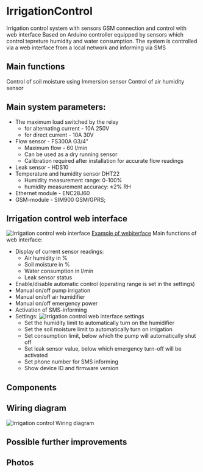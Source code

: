 # IrrigationControl
Irrigation control system with sensors GSM connection and control with web interface
Based on Arduino controller equipped by sensors which control tepreture humidity and water consumption. The system is controlled via a web interface from a local network and informing via SMS

## Main functions
Сontrol of soil moisture using Immersion sensor
Сontrol of air humidity sensor


## Main system parameters:
* The maximum load switched by the relay
  - for alternating current -  10A 250V
  - for direct current -       10A 30V
* Flow sensor - FS300A G3/4"
  - Maximum flow - 60 l/min
  - Can be used as a dry running sensor
  - Calibration required after installation for accurate flow readings
* Leak sensor - HDS10
* Temperature and humidity sensor   DHT22
  - Humidity measurement range:     0-100%
  - humidity measurement accuracy:  ±2% RH
*	Ethernet module -  ENC28J60
*	GSM-module -       SIM900 GSM/GPRS;


## Irrigation control web interface
![Irrigation control web interface](https://github.com/Brabn/IrrigationControl/blob/main/Web_interface/Irrigation_control.Webinterface.png)
[Example of webiterface](https://github.com/Brabn/IrrigationControl/blob/main/Web_interface/Irrigation_control.Webinterface.html)
Main functions of web interface:
* Display of current sensor readings:
  - Air humidity in %
  - Soil moisture in %
  - Water consumption in l/min
  - Leak sensor status
* Enable/disable automatic control (operating range is set in the settings)
* Manual on/off pump irrigation
* Manual on/off air humidifier
* Manual on/off emergency power
* Activation of SMS-informing
* Settings:
  ![Irrigation control web interface settings](https://github.com/Brabn/IrrigationControl/blob/main/Web_interface/Irrigation_control.Webinterface.settings.png)
  - Set the humidity limit to automatically turn on the humidifier
  - Set the soil moisture limit to automatically turn on irrigation
  - Set consumption limit, below which the pump will automatically shut off
  - Set leak sensor value,  below which emergency turn-off will be activated
  - Set phone number for SMS informing
  - Show device ID and firmware version

 

## Components


## Wiring diagram
![Irrigation control Wiring diagram](https://github.com/Brabn/IrrigationControl/blob/main/Wiring_dagram/Irrigation_control.Wiring_diagramEN.png)

## Possible further improvements


## Photos

